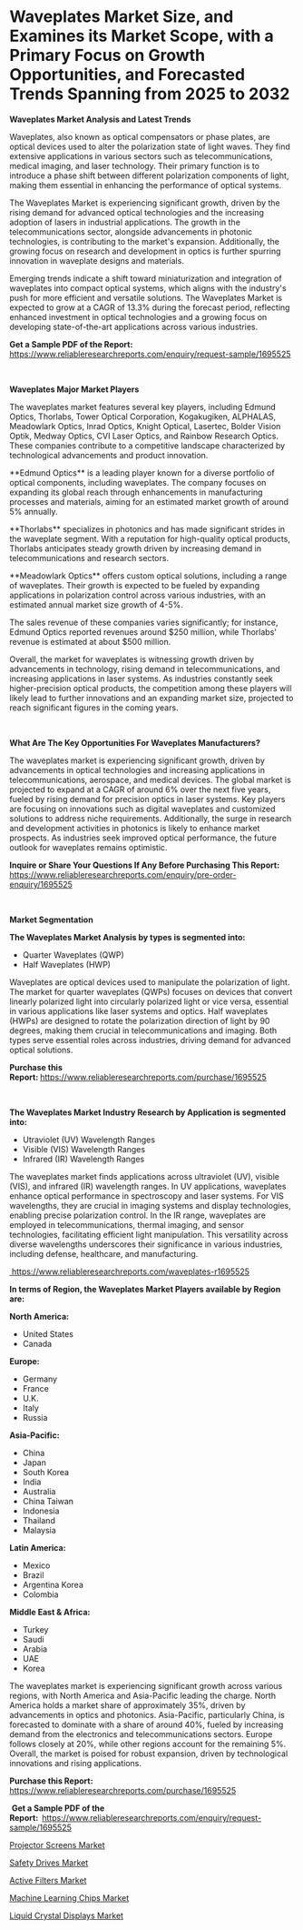 <p><h1>Waveplates Market Size, and Examines its Market Scope, with a Primary Focus on Growth Opportunities, and Forecasted Trends Spanning from 2025 to 2032</h1></p><p><strong>Waveplates Market Analysis and Latest Trends</strong></p>
<p><p>Waveplates, also known as optical compensators or phase plates, are optical devices used to alter the polarization state of light waves. They find extensive applications in various sectors such as telecommunications, medical imaging, and laser technology. Their primary function is to introduce a phase shift between different polarization components of light, making them essential in enhancing the performance of optical systems.</p><p>The Waveplates Market is experiencing significant growth, driven by the rising demand for advanced optical technologies and the increasing adoption of lasers in industrial applications. The growth in the telecommunications sector, alongside advancements in photonic technologies, is contributing to the market's expansion. Additionally, the growing focus on research and development in optics is further spurring innovation in waveplate designs and materials.</p><p>Emerging trends indicate a shift toward miniaturization and integration of waveplates into compact optical systems, which aligns with the industry's push for more efficient and versatile solutions. The Waveplates Market is expected to grow at a CAGR of 13.3% during the forecast period, reflecting enhanced investment in optical technologies and a growing focus on developing state-of-the-art applications across various industries.</p></p>
<p><strong>Get a Sample PDF of the Report:&nbsp;</strong> <a href="https://www.reliableresearchreports.com/enquiry/request-sample/1695525?utm_campaign=36&utm_medium=2&utm_source=Github&utm_content=ia&utm_term=11022025&utm_id=waveplates">https://www.reliableresearchreports.com/enquiry/request-sample/1695525</a></p>
<p>&nbsp;</p>
<p><strong>Waveplates Major Market Players</strong></p>
<p><p>The waveplates market features several key players, including Edmund Optics, Thorlabs, Tower Optical Corporation, Kogakugiken, ALPHALAS, Meadowlark Optics, Inrad Optics, Knight Optical, Lasertec, Bolder Vision Optik, Medway Optics, CVI Laser Optics, and Rainbow Research Optics. These companies contribute to a competitive landscape characterized by technological advancements and product innovation.</p><p>**Edmund Optics** is a leading player known for a diverse portfolio of optical components, including waveplates. The company focuses on expanding its global reach through enhancements in manufacturing processes and materials, aiming for an estimated market growth of around 5% annually.</p><p>**Thorlabs** specializes in photonics and has made significant strides in the waveplate segment. With a reputation for high-quality optical products, Thorlabs anticipates steady growth driven by increasing demand in telecommunications and research sectors.</p><p>**Meadowlark Optics** offers custom optical solutions, including a range of waveplates. Their growth is expected to be fueled by expanding applications in polarization control across various industries, with an estimated annual market size growth of 4-5%.</p><p>The sales revenue of these companies varies significantly; for instance, Edmund Optics reported revenues around $250 million, while Thorlabs' revenue is estimated at about $500 million. </p><p>Overall, the market for waveplates is witnessing growth driven by advancements in technology, rising demand in telecommunications, and increasing applications in laser systems. As industries constantly seek higher-precision optical products, the competition among these players will likely lead to further innovations and an expanding market size, projected to reach significant figures in the coming years.</p></p>
<p>&nbsp;</p>
<p><strong>What Are The Key Opportunities For Waveplates Manufacturers?</strong></p>
<p><p>The waveplates market is experiencing significant growth, driven by advancements in optical technologies and increasing applications in telecommunications, aerospace, and medical devices. The global market is projected to expand at a CAGR of around 6% over the next five years, fueled by rising demand for precision optics in laser systems. Key players are focusing on innovations such as digital waveplates and customized solutions to address niche requirements. Additionally, the surge in research and development activities in photonics is likely to enhance market prospects. As industries seek improved optical performance, the future outlook for waveplates remains optimistic.</p></p>
<p><strong>Inquire or Share Your Questions If Any Before Purchasing This Report:</strong> <a href="https://www.reliableresearchreports.com/enquiry/pre-order-enquiry/1695525?utm_campaign=36&utm_medium=2&utm_source=Github&utm_content=ia&utm_term=11022025&utm_id=waveplates">https://www.reliableresearchreports.com/enquiry/pre-order-enquiry/1695525</a></p>
<p>&nbsp;</p>
<p><strong>Market Segmentation</strong></p>
<p><strong>The Waveplates Market Analysis by types is segmented into:</strong></p>
<p><ul><li>Quarter Waveplates (QWP)</li><li>Half Waveplates (HWP)</li></ul></p>
<p><p>Waveplates are optical devices used to manipulate the polarization of light. The market for quarter waveplates (QWPs) focuses on devices that convert linearly polarized light into circularly polarized light or vice versa, essential in various applications like laser systems and optics. Half waveplates (HWPs) are designed to rotate the polarization direction of light by 90 degrees, making them crucial in telecommunications and imaging. Both types serve essential roles across industries, driving demand for advanced optical solutions.</p></p>
<p><strong>Purchase this Report:&nbsp;</strong><a href="https://www.reliableresearchreports.com/purchase/1695525?utm_campaign=36&utm_medium=2&utm_source=Github&utm_content=ia&utm_term=11022025&utm_id=waveplates">https://www.reliableresearchreports.com/purchase/1695525</a></p>
<p>&nbsp;</p>
<p><strong>The Waveplates Market Industry Research by Application is segmented into:</strong></p>
<p><ul><li>Utraviolet (UV) Wavelength Ranges</li><li>Visible (VIS) Wavelength Ranges</li><li>Infrared (IR) Wavelength Ranges</li></ul></p>
<p><p>The waveplates market finds applications across ultraviolet (UV), visible (VIS), and infrared (IR) wavelength ranges. In UV applications, waveplates enhance optical performance in spectroscopy and laser systems. For VIS wavelengths, they are crucial in imaging systems and display technologies, enabling precise polarization control. In the IR range, waveplates are employed in telecommunications, thermal imaging, and sensor technologies, facilitating efficient light manipulation. This versatility across diverse wavelengths underscores their significance in various industries, including defense, healthcare, and manufacturing.</p></p>
<p><a href="https://www.reliableresearchreports.com/waveplates-r1695525?utm_campaign=36&utm_medium=2&utm_source=Github&utm_content=ia&utm_term=11022025&utm_id=waveplates">&nbsp;https://www.reliableresearchreports.com/waveplates-r1695525</a></p>
<p><strong>In terms of Region, the Waveplates Market Players available by Region are:</strong></p>
<p>
    <p> <strong> North America: </strong>
        <ul>
            <li>United States</li>
            <li>Canada</li>
        </ul>
        </p> 
    <p> <strong> Europe: </strong>
        <ul>
            <li>Germany</li>
            <li>France</li>
            <li>U.K.</li>
            <li>Italy</li>
            <li>Russia</li>
        </ul>
        </p> 
    <p> <strong> Asia-Pacific: </strong>
        <ul>
            <li>China</li>
            <li>Japan</li>
            <li>South Korea</li>
            <li>India</li>
            <li>Australia</li>
            <li>China Taiwan</li>
            <li>Indonesia</li>
            <li>Thailand</li>
            <li>Malaysia</li>
        </ul>
        </p> 
    <p> <strong> Latin America: </strong>
        <ul>
            <li>Mexico</li>
            <li>Brazil</li>
            <li>Argentina Korea</li>
            <li>Colombia</li>
        </ul>
        </p> 
    <p> <strong> Middle East & Africa: </strong>
        <ul>
            <li>Turkey</li>
            <li>Saudi</li>
            <li>Arabia</li>
            <li>UAE</li>
            <li>Korea</li>
        </ul>
    </p>
    </p>
<p><p>The waveplates market is experiencing significant growth across various regions, with North America and Asia-Pacific leading the charge. North America holds a market share of approximately 35%, driven by advancements in optics and photonics. Asia-Pacific, particularly China, is forecasted to dominate with a share of around 40%, fueled by increasing demand from the electronics and telecommunications sectors. Europe follows closely at 20%, while other regions account for the remaining 5%. Overall, the market is poised for robust expansion, driven by technological innovations and rising applications.</p></p>
<p><strong>Purchase this Report: </strong><a href="https://www.reliableresearchreports.com/purchase/1695525?utm_campaign=36&utm_medium=2&utm_source=Github&utm_content=ia&utm_term=11022025&utm_id=waveplates">https://www.reliableresearchreports.com/purchase/1695525</a></p>
<p>&nbsp;<strong>Get a Sample PDF of the Report:&nbsp;&nbsp;</strong><a href="https://www.reliableresearchreports.com/enquiry/request-sample/1695525?utm_campaign=36&utm_medium=2&utm_source=Github&utm_content=ia&utm_term=11022025&utm_id=waveplates">https://www.reliableresearchreports.com/enquiry/request-sample/1695525</a></p>
<p><strong></strong></p>
<p><p><a href="https://github.com/iroldilom/Market-Research-Report-List-1/blob/main/projector-screens-market.md?utm_campaign=36&utm_medium=2&utm_source=Github&utm_content=ia&utm_term=11022025&utm_id=waveplates">Projector Screens Market</a></p><p><a href="https://github.com/slmagaddam/Market-Research-Report-List-1/blob/main/safety-drives-market.md?utm_campaign=36&utm_medium=2&utm_source=Github&utm_content=ia&utm_term=11022025&utm_id=waveplates">Safety Drives Market</a></p><p><a href="https://github.com/pidlisseas/Market-Research-Report-List-1/blob/main/active-filters-market.md?utm_campaign=36&utm_medium=2&utm_source=Github&utm_content=ia&utm_term=11022025&utm_id=waveplates">Active Filters Market</a></p><p><a href="https://github.com/moazugavate/Market-Research-Report-List-1/blob/main/machine-learning-chips-market.md?utm_campaign=36&utm_medium=2&utm_source=Github&utm_content=ia&utm_term=11022025&utm_id=waveplates">Machine Learning Chips Market</a></p><p><a href="https://github.com/chkrselia/Market-Research-Report-List-1/blob/main/liquid-crystal-displays-market.md?utm_campaign=36&utm_medium=2&utm_source=Github&utm_content=ia&utm_term=11022025&utm_id=waveplates">Liquid Crystal Displays Market</a></p></p>